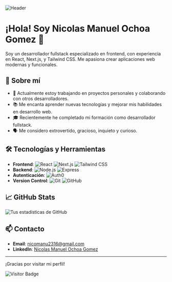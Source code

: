 ![Header](https://github.com/Manuochoa16/Manuochoa16/blob/main/header.png)

# ¡Hola! Soy Nicolas Manuel Ochoa Gomez 👋

Soy un desarrollador fullstack especializado en frontend, con experiencia en React, Next.js, y Tailwind CSS. Me apasiona crear aplicaciones web modernas y funcionales.

## 🚀 Sobre mí

- 💼 Actualmente estoy trabajando en proyectos personales y colaborando con otros desarrolladores.
- 📚 Me encanta aprender nuevas tecnologías y mejorar mis habilidades en desarrollo web.
- 🎓 Recientemente he completado mi formación como desarrollador fullstack.
- 🗣️ Me considero extrovertido, gracioso, inquieto y curioso.

## 🛠️ Tecnologías y Herramientas

- **Frontend**: ![React](https://img.shields.io/badge/-React-61DAFB?logo=react&logoColor=white&style=flat) ![Next.js](https://img.shields.io/badge/-Next.js-000000?logo=next.js&logoColor=white&style=flat) ![Tailwind CSS](https://img.shields.io/badge/-Tailwind%20CSS-38B2AC?logo=tailwind-css&logoColor=white&style=flat)
- **Backend**: ![Node.js](https://img.shields.io/badge/-Node.js-339933?logo=node.js&logoColor=white&style=flat) ![Express](https://img.shields.io/badge/-Express-000000?logo=express&logoColor=white&style=flat)
- **Autenticación**: ![Auth0](https://img.shields.io/badge/-Auth0-EB5424?logo=auth0&logoColor=white&style=flat)
- **Version Control**: ![Git](https://img.shields.io/badge/-Git-F05032?logo=git&logoColor=white&style=flat) ![GitHub](https://img.shields.io/badge/-GitHub-181717?logo=github&logoColor=white&style=flat)

## 📈 GitHub Stats

![Tus estadísticas de GitHub](https://github-readme-stats.vercel.app/api?username=Manuochoa16&show_icons=true&theme=radical)

## 📫 Contacto

- **Email**: [nicomanu2316@gmail.com](mailto:nicomanu2316@gmail.com)
- **LinkedIn**: [Nicolas Manuel Ochoa Gomez](https://www.linkedin.com/in/nicolasmanuelochoagomez/)

---

¡Gracias por visitar mi perfil!

![Visitor Badge](https://visitor-badge.laobi.icu/badge?page_id=Manuochoa16.Manuochoa16)
